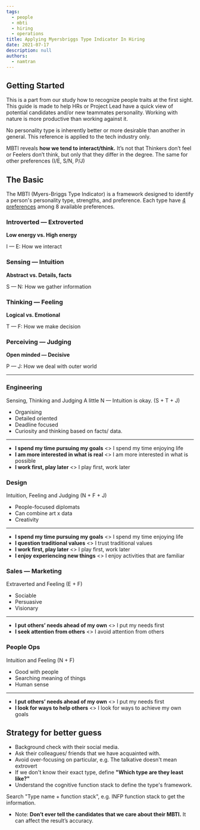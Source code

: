 ```yaml
---
tags: 
  - people
  - mbti
  - hiring
  - operations
title: Applying Myersbriggs Type Indicator In Hiring
date: 2021-07-17
description: null
authors: 
  - namtran
---
```


## Getting Started
This is a part from our study how to recognize people traits at the first sight. This guide is made to help HRs or Project Lead have a quick view of potential candidates and/or new teammates personality. Working with nature is more productive than working against it.

No personality type is inherently better or more desirable than another in general. This reference is applied to the tech industry only.

MBTI reveals **how we tend to interact/think.** It’s not that Thinkers don’t feel or Feelers don’t think, but only that they differ in the degree. The same for other preferences (I/E, S/N, P/J)

## The Basic
The MBTI (Myers-Briggs Type Indicator) is a framework designed to identify a person's personality type, strengths, and preference. Each type have [4 preferences](/cdeaa142edca44669867f8fbb120c342) among 8 available preferences.

<!-- link_to_page 1d622110-b3bd-4b69-81e1-10161a3247e6 -->
### Introverted — Extroverted
**Low energy vs. High energy**

I — E: How we interact

### Sensing — Intuition
**Abstract vs. Details, facts**

S — N: How we gather information

### Thinking — Feeling
**Logical vs. Emotional**

T — F: How we make decision

### Perceiving — Judging
**Open minded — Decisive**

P — J: How we deal with outer world

<!-- child_database 12dfdbe4-7d5e-4a17-85ad-297596878ac4 -->

---

<!-- child_database 8895eb58-dd2e-40a0-9955-783ce95a44a4 -->
### Engineering
Sensing, Thinking and Judging 
A little N — Intuition is okay. (S + T + J)
* Organising 
* Detailed oriented
* Deadline focused
* Curiosity and thinking based on facts/ data. 
---
* **I spend my time pursuing my goals** <> I spend my time enjoying life
* **I am more interested in what is real** <> I am more interested in what is possible
* **I work first, play later** <> I play first, work later

### Design
Intuition, Feeling and Judging
(N + F + J)
* People-focused diplomats
* Can combine art x data
* Creativity
---
* **I spend my time pursuing my goals** <> I spend my time enjoying life
* **I question traditional values** <> I trust traditional values
* **I work first, play later** <> I play first, work later
* **I enjoy experiencing new things** <> I enjoy activities that are familiar

### Sales — Marketing
Extraverted and Feeling
(E + F)
* Sociable
* Persuasive
* Visionary
---
* **I put others’ needs ahead of my own** <> I put my needs first
* **I seek attention from others** <> I avoid attention from others

### People Ops
Intuition and Feeling 
(N + F)
* Good with people
* Searching meaning of things
* Human sense
---
* **I put others’ needs ahead of my own** <> I put my needs first
* **I look for ways to help others** <> I look for ways to achieve my own goals

## Strategy for better guess
* Background check with their social media.
* Ask their colleagues/ friends that we have acquainted with.
* Avoid over-focusing on particular, e.g. The talkative doesn't mean extrovert
* If we don't know their exact type, define **"Which type are they least like?"**
* Understand the cognitive function stack to define the type's framework. 

Search "Type name + function stack", e.g. INFP function stack to get the information.

* Note: **Don’t ever tell the candidates that we care about their MBTI.** It can affect the result’s accuracy.
